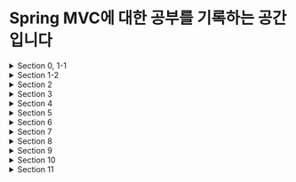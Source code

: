 # Spring MVC에 대한 공부를 기록하는 공간입니다

<details>
  <summary>Section 0, 1-1</summary>
  
  > 인증
  ![image](https://github.com/hanbinseo/SSAFY11th-Gwangju04-WebStudy/assets/79882952/cb870d96-8456-4473-a7e4-8e2fab9c11cf)

### thymeleaf를 사용한 여러 기본 기능
  - 텍스트
  - 변수
  - 기본 객체들
  - 유틸리티 객체와 날짜
  - URL 링크
  - 리터럴
  - 연산
  - 속성 값 설정
</details>
<details>
  <summary>Section 1-2</summary>
  >인증
  >![image](https://github.com/hanbinseo/SSAFY11th-Gwangju04-WebStudy/assets/79882952/177aa2ba-7c8f-4c85-8c62-1f6454261411)

  - 반복
  - 조건부 평가 (if문)
  - 주석
  - 블록
  - 자바스크립트 인라인
  - 템플릿 조각
  - 템플릿 레이아웃 1
  - 템플릿 레이아웃 2
</details>
<details>
  <summary>Section 2</summary>
</details>
<details>
  <summary>Section 3</summary>
</details>
<details>
  <summary>Section 4</summary>
</details>
<details>
  <summary>Section 5</summary>
</details>
<details>
  <summary>Section 6</summary>
</details>
<details>
  <summary>Section 7</summary>
</details>
<details>
  <summary>Section 8</summary>
</details>
<details>
  <summary>Section 9</summary>
</details>
<details>
  <summary>Section 10</summary>
</details>
<details>
  <summary>Section 11</summary>
</details>

